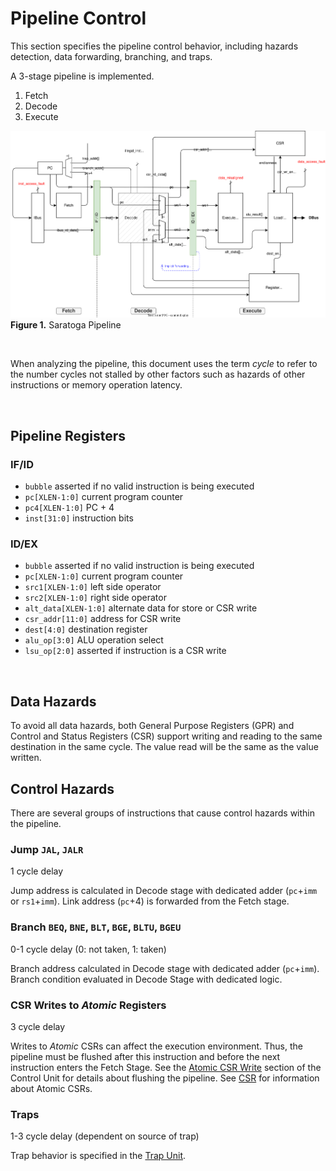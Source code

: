 # Pipeline Control

This section specifies the pipeline control behavior, including hazards detection,
data forwarding, branching, and traps.

A 3-stage pipeline is implemented.
1. Fetch
2. Decode
3. Execute

![Pipeline\label{pipeline}](./figures/Pipeline.drawio.svg) \
**Figure 1.** Saratoga Pipeline

<br>

When analyzing the pipeline, this document uses the term *cycle* to refer to the
number cycles not stalled by other factors such as hazards of other instructions
or memory operation latency.

<br>

## Pipeline Registers

### IF/ID
- `bubble` asserted if no valid instruction is being executed
- `pc[XLEN-1:0]` current program counter
- `pc4[XLEN-1:0]` PC + 4
- `inst[31:0]` instruction bits

### ID/EX
- `bubble` asserted if no valid instruction is being executed
- `pc[XLEN-1:0]` current program counter
- `src1[XLEN-1:0]` left side operator
- `src2[XLEN-1:0]` right side operator
- `alt_data[XLEN-1:0]` alternate data for store or CSR write
- `csr_addr[11:0]` address for CSR write
- `dest[4:0]` destination register
- `alu_op[3:0]` ALU operation select
- `lsu_op[2:0]` asserted if instruction is a CSR write

<br>

## Data Hazards

To avoid all data hazards, both General Purpose Registers (GPR) and Control and
Status Registers (CSR) support writing and reading to the same destination in
the same cycle. The value read will be the same as the value written.

## Control Hazards

There are several groups of instructions that cause control hazards within the
pipeline.

### Jump `JAL`, `JALR`

1 cycle delay

Jump address is calculated in Decode stage with dedicated adder (`pc`+`imm` or `rs1`+`imm`).
Link address (`pc`+4) is forwarded from the Fetch stage.

### Branch `BEQ`, `BNE`, `BLT`, `BGE`, `BLTU`, `BGEU`

0-1 cycle delay (0: not taken, 1: taken)

Branch address calculated in Decode stage with dedicated adder (`pc`+`imm`).
Branch condition evaluated in Decode Stage with dedicated logic.

### CSR Writes to *Atomic* Registers

3 cycle delay

Writes to *Atomic* CSRs can affect the execution environment. Thus, the pipeline
must be flushed after this instruction and before the next instruction enters
the Fetch Stage. See the [Atomic CSR Write](./Control.md#atomic-csr-write)
section of the Control Unit for details about flushing the pipeline. See
[CSR](./CSR.md) for information about Atomic CSRs.

### Traps

1-3 cycle delay (dependent on source of trap)

Trap behavior is specified in the [Trap Unit](./Trap.md).
